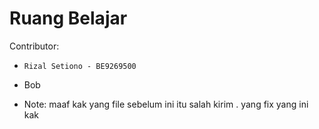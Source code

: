 # Ruang Belajar

Contributor:

- `Rizal Setiono - BE9269500`
- Bob


- Note: maaf kak yang file sebelum ini itu salah kirim . yang fix yang ini kak
